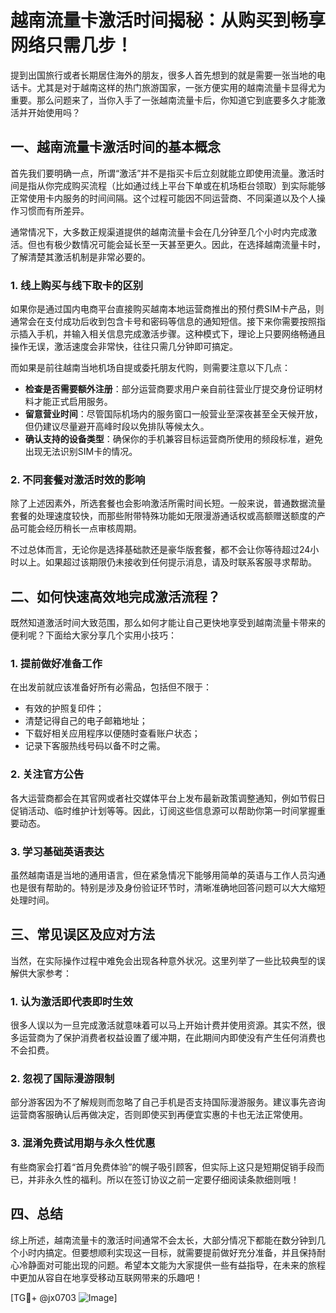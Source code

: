 # 越南流量卡激活时间揭秘：从购买到畅享网络只需几步！

提到出国旅行或者长期居住海外的朋友，很多人首先想到的就是需要一张当地的电话卡。尤其是对于越南这样的热门旅游国家，一张方便实用的越南流量卡显得尤为重要。那么问题来了，当你入手了一张越南流量卡后，你知道它到底要多久才能激活并开始使用吗？

## 一、越南流量卡激活时间的基本概念

首先我们要明确一点，所谓“激活”并不是指买卡后立刻就能立即使用流量。激活时间是指从你完成购买流程（比如通过线上平台下单或在机场柜台领取）到实际能够正常使用卡内服务的时间间隔。这个过程可能因不同运营商、不同渠道以及个人操作习惯而有所差异。

通常情况下，大多数正规渠道提供的越南流量卡会在几分钟至几个小时内完成激活。但也有极少数情况可能会延长至一天甚至更久。因此，在选择越南流量卡时，了解清楚其激活机制是非常必要的。

### 1. 线上购买与线下取卡的区别

如果你是通过国内电商平台直接购买越南本地运营商推出的预付费SIM卡产品，则通常会在支付成功后收到包含卡号和密码等信息的通知短信。接下来你需要按照指示插入手机，并输入相关信息完成激活步骤。这种模式下，理论上只要网络畅通且操作无误，激活速度会非常快，往往只需几分钟即可搞定。

而如果是前往越南当地机场自提或委托朋友代购，则需要注意以下几点：

- **检查是否需要额外注册**：部分运营商要求用户亲自前往营业厅提交身份证明材料才能正式启用服务。
- **留意营业时间**：尽管国际机场内的服务窗口一般营业至深夜甚至全天候开放，但仍建议尽量避开高峰时段以免排队等候太久。
- **确认支持的设备类型**：确保你的手机兼容目标运营商所使用的频段标准，避免出现无法识别SIM卡的情况。

### 2. 不同套餐对激活时效的影响

除了上述因素外，所选套餐也会影响激活所需时间长短。一般来说，普通数据流量套餐的处理速度较快，而那些附带特殊功能如无限漫游通话权或高额赠送额度的产品可能会经历稍长一点审核周期。

不过总体而言，无论你是选择基础款还是豪华版套餐，都不会让你等待超过24小时以上。如果超过该期限仍未接收到任何提示消息，请及时联系客服寻求帮助。

## 二、如何快速高效地完成激活流程？

既然知道激活时间大致范围，那么如何才能让自己更快地享受到越南流量卡带来的便利呢？下面给大家分享几个实用小技巧：

### 1. 提前做好准备工作

在出发前就应该准备好所有必需品，包括但不限于：

- 有效的护照复印件；
- 清楚记得自己的电子邮箱地址；
- 下载好相关应用程序以便随时查看账户状态；
- 记录下客服热线号码以备不时之需。

### 2. 关注官方公告

各大运营商都会在其官网或者社交媒体平台上发布最新政策调整通知，例如节假日促销活动、临时维护计划等等。因此，订阅这些信息源可以帮助你第一时间掌握重要动态。

### 3. 学习基础英语表达

虽然越南语是当地的通用语言，但在紧急情况下能够用简单的英语与工作人员沟通也是很有帮助的。特别是涉及身份验证环节时，清晰准确地回答问题可以大大缩短处理时间。

## 三、常见误区及应对方法

当然，在实际操作过程中难免会出现各种意外状况。这里列举了一些比较典型的误解供大家参考：

### 1. 认为激活即代表即时生效

很多人误以为一旦完成激活就意味着可以马上开始计费并使用资源。其实不然，很多运营商为了保护消费者权益设置了缓冲期，在此期间内即使没有产生任何消费也不会扣费。

### 2. 忽视了国际漫游限制

部分游客因为不了解规则而忽略了自己手机是否支持国际漫游服务。建议事先咨询运营商客服确认后再做决定，否则即使买到再便宜实惠的卡也无法正常使用。

### 3. 混淆免费试用期与永久性优惠

有些商家会打着“首月免费体验”的幌子吸引顾客，但实际上这只是短期促销手段而已，并非永久性的福利。所以在签订协议之前一定要仔细阅读条款细则哦！

## 四、总结

综上所述，越南流量卡的激活时间通常不会太长，大部分情况下都能在数分钟到几个小时内搞定。但要想顺利实现这一目标，就需要提前做好充分准备，并且保持耐心冷静面对可能出现的问题。希望本文能为大家提供一些有益指导，在未来的旅程中更加从容自在地享受移动互联网带来的乐趣吧！

[TG💪+ @jx0703 ![Image](https://github.com/user-attachments/assets/dbca1d08-cadb-493c-b0ec-ad6f7a83f270)]